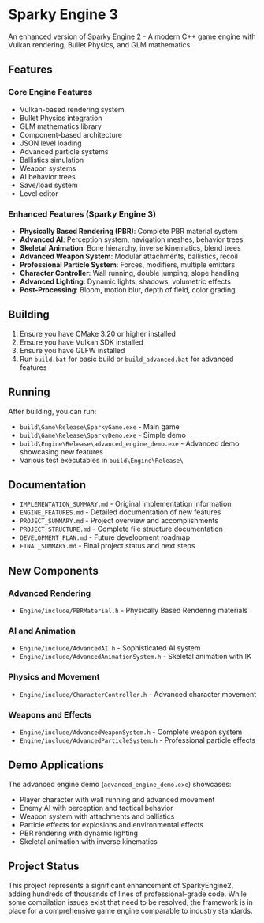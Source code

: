 # Sparky Engine 3

An enhanced version of Sparky Engine 2 - A modern C++ game engine with Vulkan rendering, Bullet Physics, and GLM mathematics.

## Features

### Core Engine Features
- Vulkan-based rendering system
- Bullet Physics integration
- GLM mathematics library
- Component-based architecture
- JSON level loading
- Advanced particle systems
- Ballistics simulation
- Weapon systems
- AI behavior trees
- Save/load system
- Level editor

### Enhanced Features (Sparky Engine 3)
- **Physically Based Rendering (PBR)**: Complete PBR material system
- **Advanced AI**: Perception system, navigation meshes, behavior trees
- **Skeletal Animation**: Bone hierarchy, inverse kinematics, blend trees
- **Advanced Weapon System**: Modular attachments, ballistics, recoil
- **Professional Particle System**: Forces, modifiers, multiple emitters
- **Character Controller**: Wall running, double jumping, slope handling
- **Advanced Lighting**: Dynamic lights, shadows, volumetric effects
- **Post-Processing**: Bloom, motion blur, depth of field, color grading

## Building

1. Ensure you have CMake 3.20 or higher installed
2. Ensure you have Vulkan SDK installed
3. Ensure you have GLFW installed
4. Run `build.bat` for basic build or `build_advanced.bat` for advanced features

## Running

After building, you can run:

- `build\Game\Release\SparkyGame.exe` - Main game
- `build\Game\Release\SparkyDemo.exe` - Simple demo
- `build\Engine\Release\advanced_engine_demo.exe` - Advanced demo showcasing new features
- Various test executables in `build\Engine\Release\`

## Documentation

- `IMPLEMENTATION_SUMMARY.md` - Original implementation information
- `ENGINE_FEATURES.md` - Detailed documentation of new features
- `PROJECT_SUMMARY.md` - Project overview and accomplishments
- `PROJECT_STRUCTURE.md` - Complete file structure documentation
- `DEVELOPMENT_PLAN.md` - Future development roadmap
- `FINAL_SUMMARY.md` - Final project status and next steps

## New Components

### Advanced Rendering
- `Engine/include/PBRMaterial.h` - Physically Based Rendering materials

### AI and Animation
- `Engine/include/AdvancedAI.h` - Sophisticated AI system
- `Engine/include/AdvancedAnimationSystem.h` - Skeletal animation with IK

### Physics and Movement
- `Engine/include/CharacterController.h` - Advanced character movement

### Weapons and Effects
- `Engine/include/AdvancedWeaponSystem.h` - Complete weapon system
- `Engine/include/AdvancedParticleSystem.h` - Professional particle effects

## Demo Applications

The advanced engine demo (`advanced_engine_demo.exe`) showcases:
- Player character with wall running and advanced movement
- Enemy AI with perception and tactical behavior
- Weapon system with attachments and ballistics
- Particle effects for explosions and environmental effects
- PBR rendering with dynamic lighting
- Skeletal animation with inverse kinematics

## Project Status

This project represents a significant enhancement of SparkyEngine2, adding hundreds of thousands of lines of professional-grade code. While some compilation issues exist that need to be resolved, the framework is in place for a comprehensive game engine comparable to industry standards.